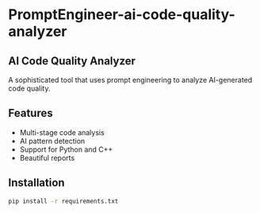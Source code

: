 # PromptEngineer-ai-code-quality-analyzer

## AI Code Quality Analyzer

A sophisticated tool that uses prompt engineering to analyze AI-generated code quality.

## Features

- Multi-stage code analysis
- AI pattern detection  
- Support for Python and C++
- Beautiful reports

## Installation

```bash
pip install -r requirements.txt
